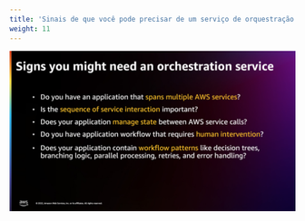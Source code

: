 ```yaml
---
title: 'Sinais de que você pode precisar de um serviço de orquestração'
weight: 11
---
```


![Sinais de que você pode precisar de um serviço de orquestração](/static/img/intro/signs.png)
